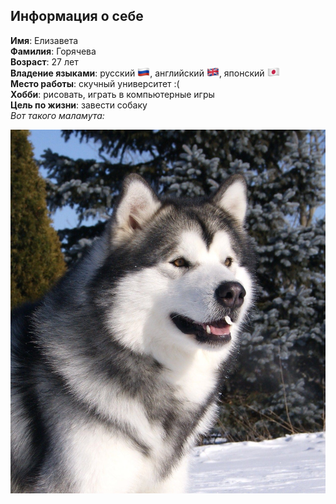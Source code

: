 ## Информация о себе

**Имя**: Елизавета  
**Фамилия**: Горячева  
**Возраст**: 27 лет  
**Владение языками**: русский ![русский](/russian.png), английский ![английский](/english.png), японский ![японский](/japanese.png)  
**Место работы**: скучный университет :(  
**Хобби**: рисовать, играть в компьютерные игры  
**Цель по жизни**: завести собаку  
_Вот такого маламута:_

![маламут](/alyaskinskiy-malamut.jpg)

